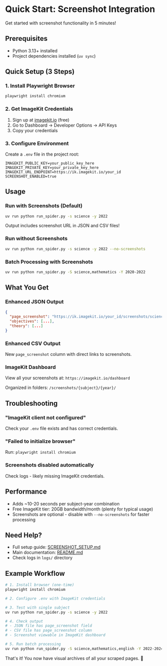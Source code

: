 # Quick Start: Screenshot Integration

Get started with screenshot functionality in 5 minutes!

## Prerequisites

- Python 3.13+ installed
- Project dependencies installed (`uv sync`)

## Quick Setup (3 Steps)

### 1. Install Playwright Browser

```bash
playwright install chromium
```

### 2. Get ImageKit Credentials

1. Sign up at [imagekit.io](https://imagekit.io/) (free)
2. Go to Dashboard → Developer Options → API Keys
3. Copy your credentials

### 3. Configure Environment

Create a `.env` file in the project root:

```env
IMAGEKIT_PUBLIC_KEY=your_public_key_here
IMAGEKIT_PRIVATE_KEY=your_private_key_here
IMAGEKIT_URL_ENDPOINT=https://ik.imagekit.io/your_id
SCREENSHOT_ENABLED=true
```

## Usage

### Run with Screenshots (Default)

```bash
uv run python run_spider.py -s science -y 2022
```

Output includes screenshot URL in JSON and CSV files!

### Run without Screenshots

```bash
uv run python run_spider.py -s science -y 2022 --no-screenshots
```

### Batch Processing with Screenshots

```bash
uv run python run_spider.py -S science,mathematics -Y 2020-2022
```

## What You Get

### Enhanced JSON Output

```json
{
  "page_screenshot": "https://ik.imagekit.io/your_id/screenshots/science/2022/science_2022_20241026_143052.png?updatedAt=1761494123212",
  "objectives": [...],
  "theory": [...]
}
```

### Enhanced CSV Output

New `page_screenshot` column with direct links to screenshots.

### ImageKit Dashboard

View all your screenshots at: `https://imagekit.io/dashboard`

Organized in folders: `/screenshots/{subject}/{year}/`

## Troubleshooting

### "ImageKit client not configured"

Check your `.env` file exists and has correct credentials.

### "Failed to initialize browser"

Run: `playwright install chromium`

### Screenshots disabled automatically

Check logs - likely missing ImageKit credentials.

## Performance

- Adds ~10-20 seconds per subject-year combination
- Free ImageKit tier: 20GB bandwidth/month (plenty for typical usage)
- Screenshots are optional - disable with `--no-screenshots` for faster processing

## Need Help?

- Full setup guide: [SCREENSHOT_SETUP.md](SCREENSHOT_SETUP.md)
- Main documentation: [README.md](README.md)
- Check logs in `logs/` directory

## Example Workflow

```bash
# 1. Install browser (one-time)
playwright install chromium

# 2. Configure .env with ImageKit credentials

# 3. Test with single subject
uv run python run_spider.py -s science -y 2022

# 4. Check output
# - JSON file has page_screenshot field
# - CSV file has page_screenshot column
# - Screenshot viewable in ImageKit dashboard

# 5. Run batch processing
uv run python run_spider.py -S science,mathematics,english -Y 2022-2024
```

That's it! You now have visual archives of all your scraped pages. 🎉
